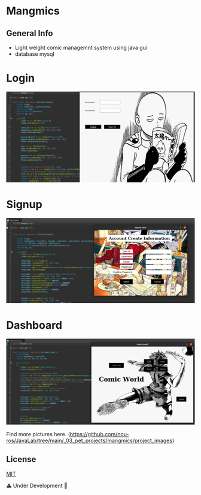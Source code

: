 
# Mangmics 

## General Info
- Light weight comic managemnt system using java gui 
- database mysql 
 
# Login
![Login](https://github.com/nou-ros/JavaLab/blob/main/_03_pet_projects/mangmics/project_images/2_login.png)
# Signup
![signup](https://github.com/nou-ros/JavaLab/blob/main/_03_pet_projects/mangmics/project_images/3_signup_.png)
# Dashboard
![dashboard](https://github.com/nou-ros/JavaLab/blob/main/_03_pet_projects/mangmics/project_images/4_dashboard.png)

Find more pictures here. (https://github.com/nou-ros/JavaLab/tree/main/_03_pet_projects/mangmics/project_images)
## License
[MIT](https://choosealicense.com/licenses/mit/)

⚠️ Under Development 🚧
